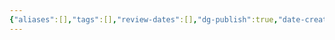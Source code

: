 ```yaml
---
{"aliases":[],"tags":[],"review-dates":[],"dg-publish":true,"date-created":"2023-08-26-Sat, 7:50:13 pm","date-modified":"2023-08-26-Sat, 7:50:15 pm","permalink":"/programming/front-end/framework/vue/vue-basic/","dgPassFrontmatter":true}
---
```


